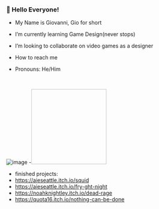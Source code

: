 ### 👋 Hello Everyone!
-  My Name is Giovanni, Gio for short
-  I’m currently learning Game Design(never stops)
-  I’m looking to collaborate on video games as a designer
-  How to reach me 
-  Pronouns: He/Him

     <br>
![image](https://github.com/user-attachments/assets/dc3475d3-aadc-4a63-8d1c-0647d366481f)
-<img scr="![image](https://github.com/user-attachments/assets/dc3475d3-aadc-4a63-8d1c-0647d366481f)"
width="200"
height="200" />
-  finished projects:
- https://aieseattle.itch.io/squid
- https://aieseattle.itch.io/fry-ght-night
- https://noahknightley.itch.io/dead-rage
- https://quota16.itch.io/nothing-can-be-done
<!---
vaguerorgon/vaguerorgon is a ✨ special ✨ repository because its `README.md` (this file) appears on your GitHub profile.
You can click the Preview link to take a look at your changes.
--->
<!---
![Job_0012 copy](https://github.com/user-attachments/assets/8fc63619-0a32-4442-bd20-2c16a19594ea)
--->

